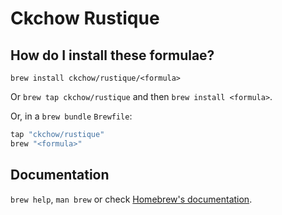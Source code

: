 # Ckchow Rustique

## How do I install these formulae?

`brew install ckchow/rustique/<formula>`

Or `brew tap ckchow/rustique` and then `brew install <formula>`.

Or, in a `brew bundle` `Brewfile`:

```ruby
tap "ckchow/rustique"
brew "<formula>"
```

## Documentation

`brew help`, `man brew` or check [Homebrew's documentation](https://docs.brew.sh).
